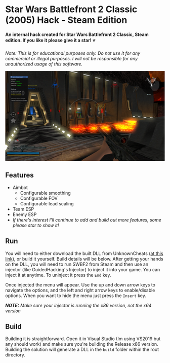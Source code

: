 ﻿# Star Wars Battlefront 2 Classic (2005) Hack - Steam Edition
#### An internal hack created for Star Wars Battlefront 2 Classic, Steam edition. If you like it please give it a star! ⭐ 

*Note: This is for educational purposes only. Do not use it for any commercial or illegal purposes. I will not be responsible for any unauthorized usage of this software.*

![img](https://github.com/Luukus/SWBF2-Classic-Hack/blob/ab49908afa953252c397649c67184e043de73b4f/img/in-game%20menu.png)

## Features
- Aimbot
  - Configurable smoothing
  - Configurable FOV
  - Configurable lead scaling
- Team ESP
- Enemy ESP
- *If there's interest I'll continue to add and build out more features, some please star to show it!*

## Run
You will need to either download the built DLL from UnknownCheats ([at this link](https://www.unknowncheats.me/forum/other-fps-games/598340-star-wars-battlefront-2-classic-2005-esp-aimbot-internal.html)), or build it yourself. Build details will be below.
After getting your hands on the DLL, you will need to run SWBF2 from Steam and then use an injector (like GuidedHacking's Injector) to inject it into your game. You can inject it 
at anytime. To uninject it press the `End` key.

Once injected the menu will appear. Use the up and down arrow keys to navigate the options, and the left and right arrow keys to enable/disable options. When you want to hide the menu
just press the `Insert` key.

***NOTE:** Make sure your injector is running the x86 version, not the x64 version*

## Build 
Building it is straightforward. Open it in Visual Studio (Im using VS2019 but any should work) and make sure you're building the Release x86 version. Building the solution will generate a DLL in the `build` folder within the root directory.
